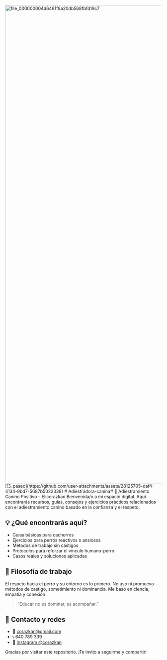<img width="1024" height="1536" alt="file_000000004d6461f8a20db568fbfd19c7" src="https://github.com/user-attachments/assets/0817f857-7501-4811-aef8-57b2e09ab9a6" />
![3_paseo](https://github.com/user-attachments/assets/28125705-daf4-4134-9bd7-5687b5022338)
# Adiestradora-canina# 🐶 Adiestramiento Canino Positivo – Elicorazkan
Bienvenida/o a mi espacio digital. Aquí encontrarás recursos, guías, consejos y ejercicios prácticos relacionados con el adiestramiento canino basado en la confianza y el respeto.

## 💡 ¿Qué encontrarás aquí?
- Guías básicas para cachorros
- Ejercicios para perros reactivos o ansiosos
- Métodos de trabajo sin castigos
- Protocolos para reforzar el vínculo humano-perro
- Casos reales y soluciones aplicadas

## 🧠 Filosofía de trabajo

El respeto hacia el perro y su entorno es lo primero. No uso ni promuevo métodos de castigo, sometimiento ni dominancia. Me baso en ciencia, empatía y conexión.

> “Educar no es dominar, es acompañar.”

## 📩 Contacto y redes

- 📧 corazkan@gmail.com  
- 📞 640 789 339  
- 📸 [Instagram @corazkan](https://www.instagram.com/corazkan)

Gracias por visitar este repositorio. ¡Te invito a seguirme y compartir!
